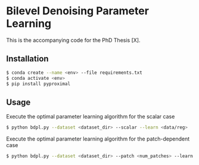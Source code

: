 # Bilevel Denoising Parameter Learning

This is the accompanying code for the PhD Thesis [X]. 

## Installation

```bash
$ conda create --name <env> --file requirements.txt 
$ conda activate <env>
$ pip install pyproximal
```

## Usage

Execute the optimal parameter learning algorithm for the scalar case

```zsh
$ python bdpl.py --dataset <dataset_dir> --scalar --learn <data/reg>
```

Execute the optimal parameter learning algorithm for the patch-dependent case

```zsh
$ python bdpl.py --dataset <dataset_dir> --patch <num_patches> --learn <data/reg>
```